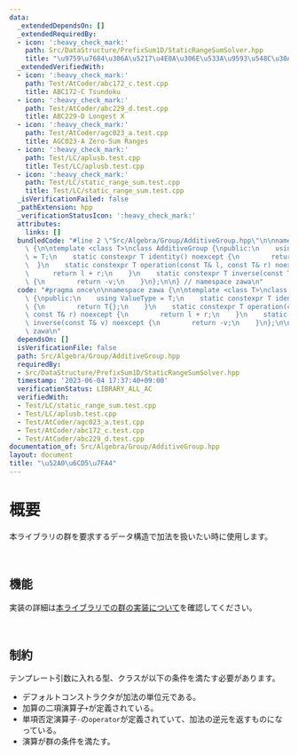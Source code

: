 ```yaml
---
data:
  _extendedDependsOn: []
  _extendedRequiredBy:
  - icon: ':heavy_check_mark:'
    path: Src/DataStructure/PrefixSum1D/StaticRangeSumSolver.hpp
    title: "\u9759\u7684\u306A\u5217\u4E0A\u306E\u533A\u9593\u548C\u30AF\u30A8\u30EA"
  _extendedVerifiedWith:
  - icon: ':heavy_check_mark:'
    path: Test/AtCoder/abc172_c.test.cpp
    title: ABC172-C Tsundoku
  - icon: ':heavy_check_mark:'
    path: Test/AtCoder/abc229_d.test.cpp
    title: ABC229-D Longest X
  - icon: ':heavy_check_mark:'
    path: Test/AtCoder/agc023_a.test.cpp
    title: AGC023-A Zero-Sum Ranges
  - icon: ':heavy_check_mark:'
    path: Test/LC/aplusb.test.cpp
    title: Test/LC/aplusb.test.cpp
  - icon: ':heavy_check_mark:'
    path: Test/LC/static_range_sum.test.cpp
    title: Test/LC/static_range_sum.test.cpp
  _isVerificationFailed: false
  _pathExtension: hpp
  _verificationStatusIcon: ':heavy_check_mark:'
  attributes:
    links: []
  bundledCode: "#line 2 \"Src/Algebra/Group/AdditiveGroup.hpp\"\n\nnamespace zawa\
    \ {\n\ntemplate <class T>\nclass AdditiveGroup {\npublic:\n    using ValueType\
    \ = T;\n    static constexpr T identity() noexcept {\n        return T{};\n  \
    \  }\n    static constexpr T operation(const T& l, const T& r) noexcept {\n  \
    \      return l + r;\n    }\n    static constexpr T inverse(const T& v) noexcept\
    \ {\n        return -v;\n    }\n};\n\n} // namespace zawa\n"
  code: "#pragma once\n\nnamespace zawa {\n\ntemplate <class T>\nclass AdditiveGroup\
    \ {\npublic:\n    using ValueType = T;\n    static constexpr T identity() noexcept\
    \ {\n        return T{};\n    }\n    static constexpr T operation(const T& l,\
    \ const T& r) noexcept {\n        return l + r;\n    }\n    static constexpr T\
    \ inverse(const T& v) noexcept {\n        return -v;\n    }\n};\n\n} // namespace\
    \ zawa\n"
  dependsOn: []
  isVerificationFile: false
  path: Src/Algebra/Group/AdditiveGroup.hpp
  requiredBy:
  - Src/DataStructure/PrefixSum1D/StaticRangeSumSolver.hpp
  timestamp: '2023-06-04 17:37:40+09:00'
  verificationStatus: LIBRARY_ALL_AC
  verifiedWith:
  - Test/LC/static_range_sum.test.cpp
  - Test/LC/aplusb.test.cpp
  - Test/AtCoder/agc023_a.test.cpp
  - Test/AtCoder/abc172_c.test.cpp
  - Test/AtCoder/abc229_d.test.cpp
documentation_of: Src/Algebra/Group/AdditiveGroup.hpp
layout: document
title: "\u52A0\u6CD5\u7FA4"
---
```


# 概要

本ライブラリの群を要求するデータ構造で加法を扱いたい時に使用します。

<br />

## 機能

実装の詳細は[本ライブラリでの群の実装について](https://zawa-tin.github.io/cp-documentation/Docs/Appendix/Group.html)を確認してください。

<br />

## 制約

テンプレート引数に入れる型、クラスが以下の条件を満たす必要があります。
- デフォルトコンストラクタが加法の単位元である。
- 加算の二項演算子`+`が定義されている。
- 単項否定演算子`-`の`operator`が定義されていて、加法の逆元を返すものになっている。
- 演算が群の条件を満たす。
